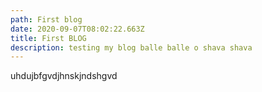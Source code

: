 ```yaml
---
path: First blog
date: 2020-09-07T08:02:22.663Z
title: First BLOG
description: testing my blog balle balle o shava shava
---
```

uhdujbfgvdjhnskjndshgvd